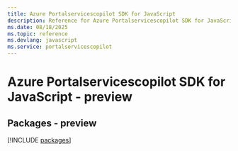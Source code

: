 ```yaml
---
title: Azure Portalservicescopilot SDK for JavaScript
description: Reference for Azure Portalservicescopilot SDK for JavaScript
ms.date: 08/18/2025
ms.topic: reference
ms.devlang: javascript
ms.service: portalservicescopilot
---
```

# Azure Portalservicescopilot SDK for JavaScript - preview
## Packages - preview
[!INCLUDE [packages](portalservicescopilot-index.md)]